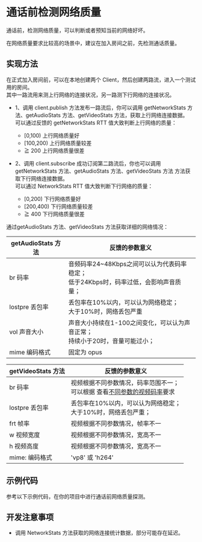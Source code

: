 # 通话前检测网络质量

通话前，检测网络质量，可以判断或者预知当前的网络好坏。

在网络质量要求比较高的场景中，建议在加入房间之前，先检测通话质量。

## 实现方法

在正式加入房间前，可以在本地创建两个 Client，然后创建两路流，进入一个测试用的房间。    
其中一路流用来测上行网络的连接状况，另一路测下行网络的连接状况。    

 - 1、调用 client.publish 方法发布一路流后，你可以调用 getNetworkStats 方法、getAudioStats 方法、getVideoStats 方法，获取上行网络连接数据。    
可以通过反馈的 getNetworkStats RTT 值大致判断上行网络的质量：
     - [0,100) 上行网络质量好
     - [100,200) 上行网络质量较差
     - ≧ 200 上行网络质量很差

 - 2、调用 client.subscribe 成功订阅第二路流后，你也可以调用  getNetworkStats 方法、getAudioStats 方法、getVideoStats 方法 方法获取下行网络连接数据。    
可以通过 NetworkStats RTT 值大致判断下行网络的质量：
     - [0,200) 下行网络质量好
     - [200,400) 下行网络质量较差
     - ≧ 400 下行网络质量很差


通过getAudioStats 方法、getVideoStats 方法获取详细的网络情况：

| getAudioStats 方法 | 反馈的参数意义|
|-|-|
|br 码率|音频码率24~48Kbps之间可以认为代表码率稳定；<br>低于24Kbps时，码率过低，会影响声音质量；|
|lostpre  丢包率 |丢包率在10%以内，可以认为网络稳定；<br>大于10%时，网络丢包严重|
|vol 声音大小 | 声音大小持续在1-100之间变化，可以认为声音正常；<br>持续小于20时，音量可能过小；|
|mime 编码格式|固定为 opus|

| getVideoStats 方法 | 反馈的参数意义|
|-|-|
| br 码率| 视频根据不同参数情况，码率范围不一；<br>可以根据 查看[不同参数的视频码率](https://github.com/ucloud/urtc-sdk-web#getsupportprofilenames)要求 |
| lostpre 丢包率|丢包率在10%以内，可以认为网络稳定；<br>大于10%时，网络丢包严重；|
| frt 帧率|视频根据不同参数情况，帧率不一|
| w 视频宽度|视频根据不同参数情况，宽高不一|
| h 视频高度|视频根据不同参数情况，宽高不一|
| mime: 编码格式|'vp8' 或 'h264'|

## 示例代码

参考以下示例代码，在你的项目中进行通话前网络质量探测。

## 开发注意事项

 - 调用 NetworkStats 方法获取的网络连接统计数据，部分可能存在延迟。
